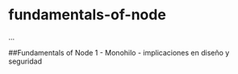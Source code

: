 # fundamentals-of-node

...

##Fundamentals of Node
1 - Monohilo - implicaciones en diseño y seguridad